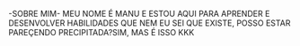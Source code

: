 -SOBRE MIM-
MEU NOME É MANU E ESTOU AQUI PARA APRENDER E DESENVOLVER HABILIDADES QUE NEM EU SEI QUE EXISTE, POSSO ESTAR PAREÇENDO PRECIPITADA?SIM, MAS É ISSO KKK
